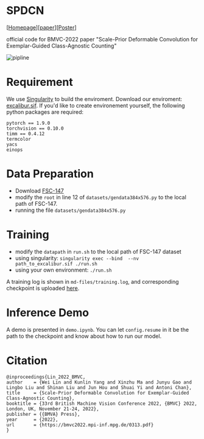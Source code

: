 # SPDCN

[[Homepage](https://bmvc2022.mpi-inf.mpg.de/313/)][[paper](https://bmvc2022.mpi-inf.mpg.de/0313.pdf)][[Poster](https://bmvc2022.mpi-inf.mpg.de/0313_poster.pdf)]

official code for BMVC-2022 paper "Scale-Prior Deformable Convolution for Exemplar-Guided Class-Agnostic Counting"

![pipline](md-files/pipline.png)

# Requirement

We use [Singularity](https://docs.sylabs.io/guides/3.3/user-guide/index.html) to build the enviroment. Download our enviroment: [excalibur.sif](https://portland-my.sharepoint.com/:u:/g/personal/wlin38-c_my_cityu_edu_hk/ESJUgH4yrsxPoZlOEfA9dCYBweBOif4vKVsBgRNqJH6E8Q?e=lWuBJH).
If you'd like to create environement yourself, the following python packages are required:

```
pytorch == 1.9.0
torchvision == 0.10.0
timm == 0.4.12
termcolor
yacs
einops
```

# Data Preparation

- Download [FSC-147](https://github.com/cvlab-stonybrook/LearningToCountEverything)
- modify the `root` in line 12 of `datasets/gendata384x576.py` to the local path of FSC-147.
- running the file `datasets/gendata384x576.py`

# Training

- modify the `datapath` in `run.sh` to the local path of FSC-147 dataset
- using singularity: `singularity exec --bind  --nv path_to_excalibur.sif ./run.sh`
- using your own environment: `./run.sh`

A training log is shown in `md-files/training.log`, and corresponding checkpoint is uploaded [here](https://portland-my.sharepoint.com/:u:/g/personal/wlin38-c_my_cityu_edu_hk/EVXuLRT6C6JCm57r3gI4ORgBqGH4PYbQhk182pqLNgcZ5w?e=uePkwp).

# Inference Demo

A demo is presented in `demo.ipynb`. You can let `config.resume` in it be the path to the checkpoint and know about how to run our model.

# Citation

```
@inproceedings{Lin_2022_BMVC,
author    = {Wei Lin and Kunlin Yang and Xinzhu Ma and Junyu Gao and Lingbo Liu and Shinan Liu and Jun Hou and Shuai Yi and Antoni Chan},
title     = {Scale-Prior Deformable Convolution for Exemplar-Guided Class-Agnostic Counting},
booktitle = {33rd British Machine Vision Conference 2022, {BMVC} 2022, London, UK, November 21-24, 2022},
publisher = {{BMVA} Press},
year      = {2022},
url       = {https://bmvc2022.mpi-inf.mpg.de/0313.pdf}
}
```
